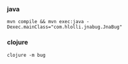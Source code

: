 ### java
```
mvn compile && mvn exec:java -Dexec.mainClass="com.hlolli.jnabug.JnaBug"
```

### clojure
```
clojure -m bug
```
